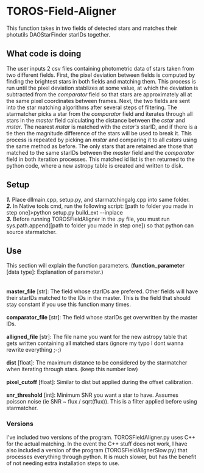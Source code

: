 # TOROS-Field-Aligner
This function takes in two fields of detected stars and matches their photutils DAOStarFinder starIDs together.

## What code is doing
The user inputs 2 csv files containing photometric data of stars taken from two different fields. First, the pixel deviation between fields is computed by finding the brightest stars in both fields and matching them. This process is run
until the pixel deviation stablizes at some value, at which the deviation is subtracted from the *comparator* field so that stars are approximately all at the same pixel coordinates between frames. Next, the two fields are sent into the
star matching algorithms after several steps of filtering. The starmatcher picks a star from the *comparator* field and iterates through all stars in the *master* field calculating the distance between the *cstar* and *mstar*. The nearest *mstar* is matched with the *cstar's* starID, and if there is a tie then the magnitude difference of the stars will be used to break it. This process is repeated by picking an *mstar* and comparing it to all *cstars* using the same method as before. The only stars that are retained are those that matched to the same starIDs between the *master* field and the *comparator* field in both iteration processes. This matched id list is then returned to the python code, where a new astropy table is created and written to disk.

## Setup 
***1.*** Place dllmain.cpp, setup.py, and starmatchingalg.cpp into same folder. \
***2.*** In Native tools cmd, run the following script: [path to folder you made in step one]>python setup.py build_ext --inplace \
***3.*** Before running TOROSFieldAligner in the .py file, you must run sys.path.append([path to folder you made in step one]) so that python can source starmatcher.

## Use
This section will explain the function parameters. (**function_parameter** [data type]: Explanation of parameter.) \
\
\
**master_file** [str]: The field whose starIDs are prefered. Other fields will have their starIDs matched to the IDs in the master. This is the field that should stay constant if you use this function many times. \
\
**comparator_file** [str]: The field whose starIDs get overwritten by the master IDs. \
\
**alligned_file** [str]: The file name you want for the new astropy table that gets written containing all matched stars (ignore my typo I dont wanna rewrite everything ;-;) \
\
**dist** [float]: The maximum distance to be considered by the starmatcher when iterating through stars. (keep this number low) \
\
**pixel_cutoff** [float]: Similar to dist but applied during the offset calibration. \
\
**snr_threshold** [int]: Minimum SNR you want a star to have. Assumes poisson noise (ie SNR ~ flux / sqrt(flux)). This is a filter applied before using starmatcher. 

### Versions
I've included two versions of the program. TOROSFieldAligner.py uses C++ for the actual matching. In the event the C++ stuff does not work, I have also included a version of the program (TOROSFieldAlignerSlow.py) that processes everything through python. It is much slower, but has the benefit of not needing extra installation steps to use.

